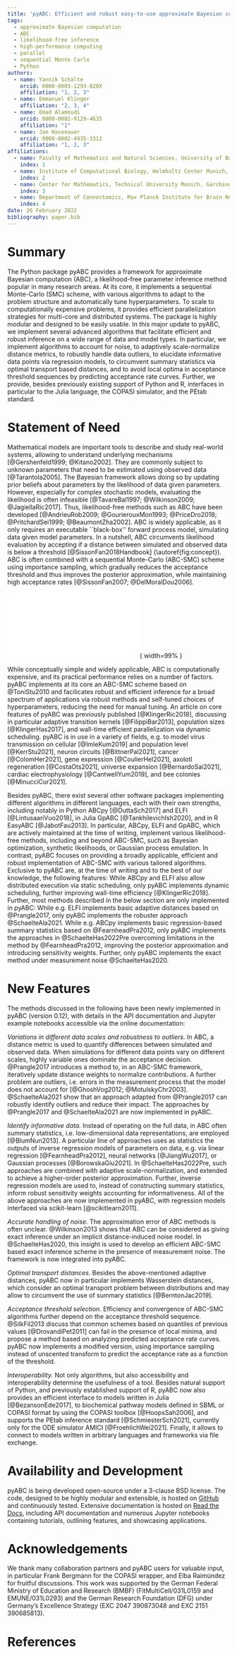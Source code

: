```yaml
---
title: 'pyABC: Efficient and robust easy-to-use approximate Bayesian computation'
tags:
  - approximate Bayesian computation
  - ABC
  - likelihood-free inference
  - high-performance computing
  - parallel
  - sequential Monte Carlo
  - Python
authors:
  - name: Yannik Schälte
    orcid: 0000-0003-1293-820X
    affiliation: "1, 2, 3"
  - name: Emmanuel Klinger
    affiliation: "2, 3, 4"
  - name: Emad Alamoudi
    orcid: 0000-0002-9129-4635
    affiliation: "1"
  - name: Jan Hasenauer
    orcid: 0000-0002-4935-3312
    affiliation: "1, 2, 3"
affiliations:
  - name: Faculty of Mathematics and Natural Sciences, University of Bonn, Bonn, Germany
    index: 1
  - name: Institute of Computational Biology, Helmholtz Center Munich, Neuherberg, Germany
    index: 2
  - name: Center for Mathematics, Technical University Munich, Garching, Germany
    index: 3
  - name: Department of Connectomics, Max Planck Institute for Brain Research, Frankfurt, Germany
    index: 4
date: 26 February 2022
bibliography: paper.bib
---
```


<!--250-1000 words-->

# Summary

<!--describe high-level functionality and purpose of the software for a diverse, non-specialist audience-->

The Python package pyABC provides a framework for approximate Bayesian computation (ABC), a likelihood-free parameter inference method popular in many research areas.
At its core, it implements a sequential Monte-Carlo (SMC) scheme, with various algorithms to adapt to the problem structure and automatically tune hyperparameters.
To scale to computationally expensive problems, it provides efficient parallelization strategies for multi-core and distributed systems.
The package is highly modular and designed to be easily usable.
In this major update to pyABC, we implement several advanced algorithms that facilitate efficient and robust inference on a wide range of data and model types.
In particular, we implement algorithms to account for noise, to adaptively scale-normalize distance metrics, to robustly handle data outliers, to elucidate informative data points via regression models, to circumvent summary statistics via optimal transport based distances, and to avoid local optima in acceptance threshold sequences by predicting acceptance rate curves.
Further, we provide, besides previously existing support of Python and R, interfaces in particular to the Julia language, the COPASI simulator, and the PEtab standard.

# Statement of Need

<!--clearly illustrate the research purpose of the software-->

Mathematical models are important tools to describe and study real-world systems, allowing to understand underlying mechanisms [@Gershenfeld1999; @Kitano2002].
They are commonly subject to unknown parameters that need to be estimated using observed data [@Tarantola2005].
The Bayesian framework allows doing so by updating prior beliefs about parameters by the likelihood of data given parameters.
However, especially for complex stochastic models, evaluating the likelihood is often infeasible [@TavareBal1997; @Wilkinson2009; @JagiellaRic2017].
Thus, likelihood-free methods such as ABC have been developed [@AndrieuRob2009; @GourierouxMon1993; @PriceDro2018; @PritchardSei1999; @BeaumontZha2002].
ABC is widely applicable, as it only requires an executable ``black-box'' forward process model, simulating data given model parameters.
In a nutshell, ABC circumvents likelihood evaluation by accepting if a distance between simulated and observed data is below a threshold [@SissonFan2018Handbook] (\autoref{fig:concept}).
ABC is often combined with a sequential Monte-Carlo (ABC-SMC) scheme using importance sampling, which gradually reduces the acceptance threshold and thus improves the posterior approximation, while maintaining high acceptance rates [@SissonFan2007; @DelMoralDou2006].

![**Basic ABC algorithm.** Parameters $\theta\sim\pi(\theta)$ are sampled from the prior or a proposal distribution, and passed to a black-box model generating potentially stochastic simulated data according to the likelihood $y\sim\pi(y|\theta)$. These are optionally passed through a summary statistics function giving a low-dimensional representation $s(y)$. Summary statistics of simulated and observed data are compared via a distance metric $d$, and the underlying parameters accepted if the distance is below an acceptance threshold $\varepsilon$.\label{fig:concept}](concept.pdf){ width=99% }

While conceptually simple and widely applicable, ABC is computationally expensive, and its practical performance relies on a number of factors.
pyABC implements at its core an ABC-SMC scheme based on @ToniStu2010 and facilicates robust and efficient inference for a broad spectrum of applications via robust methods and self-tuned choices of hyperparameters, reducing the need for manual tuning.
An article on core features of pyABC was previously published [@KlingerRic2018], discussing in particular adaptive transition kernels [@FilippiBar2013], population sizes [@KlingerHas2017], and wall-time efficient parallelization via dynamic scheduling.
pyABC is in use in a variety of fields, e.g. to model virus transmission on cellular [@ImleKum2019] and population level [@KerrStu2021], neuron circuits [@BittnerPal2021], cancer [@ColomHer2021], gene expression [@CoulierHel2021], axolotl regeneration [@CostaOts2021], universe expansion [@BernardoSai2021], cardiac electrophysiology [@CantwellYum2019], and bee colonies [@MinucciCur2021].

Besides pyABC, there exist several other software packages implementing different algorithms in different languages, each with their own strengths, including notably in Python ABCpy [@DuttaSch2017] and ELFI [@LintusaariVuo2018], in Julia GpABC [@TankhilevichIsh2020], and in R EasyABC [@JabotFau2013].
In particular, ABCpy, ELFI and GpABC, which are actively maintained at the time of writing, implement various likelihood-free methods, including and beyond ABC-SMC, such as Bayesian optimization, synthetic likelihoods, or Gaussian process emulation.
In contrast, pyABC focuses on providing a broadly applicable, efficient and robust implementation of ABC-SMC with various tailored algorithms.
Exclusive to pyABC are, at the time of writing and to the best of our knowledge, the following features:
While ABCpy and ELFI also allow distributed execution via static scheduling, only pyABC implements dynamic scheduling, further improving wall-time efficiency [@KlingerRic2018].
Further, most methods described in the below section are only implemented in pyABC:
While e.g. ELFI implements basic adaptive distances based on @Prangle2017, only pyABC implements the robuster approach @SchaelteAla2021.
While e.g. ABCpy implements basic regression-based summary statistics based on @FearnheadPra2012, only pyABC implements the approaches in @SchaelteHas2022Pre overcoming limitations in the method by @FearnheadPra2012, improving the posterior approximation and introducing sensitivity weights.
Further, only pyABC implements the exact method under measurement noise @SchaelteHas2020.

# New Features

The methods discussed in the following have been newly implemented in pyABC (version 0.12), with details in the API documentation and Jupyter example notebooks accessible via the online documentation:

*Variations in different data scales and robustness to outliers.* In ABC, a distance metric is used to quantify differences between simulated and observed data.
When simulations for different data points vary on different scales, highly variable ones dominate the acceptance decision.
@Prangle2017 introduces a method to, in an ABC-SMC framework, iteratively update distance weights to normalize contributions.
A further problem are outliers, i.e. errors in the measurement process that the model does not account for [@GhoshVog2012; @MotulskyChr2003].
@SchaelteAla2021 show that an approach adapted from @Prangle2017 can robustly identify outliers and reduce their impact.
The approaches by @Prangle2017 and @SchaelteAla2021 are now implemented in pyABC.

*Identify informative data.* Instead of operating on the full data, in ABC often summary statistics, i.e. low-dimensional data representations, are employed [@BlumNun2013].
A particular line of approaches uses as statistics the outputs of inverse regression models of parameters on data, e.g. via linear regression [@FearnheadPra2012], neural networks [@JiangWu2017], or Gaussian processes [@BorowskaGiu2021].
In @SchaelteHas2022Pre, such approaches are combined with adaptive scale-normalization, and extended to achieve a higher-order posterior approximation. Further, inverse regression models are used to, instead of constructing summary statistics, inform robust sensitivity weights accounting for informativeness.
All of the above approaches are now implemented in pyABC, with regression models interfaced via scikit-learn [@scikitlearn2011].

*Accurate handling of noise.* The approximation error of ABC methods is often unclear.
@Wilkinson2013 shows that ABC can be considered as giving exact inference under an implicit distance-induced noise model.
In @SchaelteHas2020, this insight is used to develop an efficient ABC-SMC based exact inference scheme in the presence of measurement noise. The framework is now integrated into pyABC.

*Optimal transport distances.* Besides the above-mentioned adaptive distances, pyABC now in particular implements Wasserstein distances, which consider an optimal transport problem between distributions and may allow to circumvent the use of summary statistics [@BerntonJac2019].

*Acceptance threshold selection.* Efficiency and convergence of ABC-SMC algorithms further depend on the acceptance threshold sequence. @SilkFil2013 discuss that common schemes based on quantiles of previous values [@DrovandiPet2011] can fail in the presence of local minima, and propose a method based on analyzing predicted acceptance rate curves.
pyABC now implements a modified version, using importance sampling instead of unscented transform to predict the acceptance rate as a function of the threshold.

*Interoperability.* Not only algorithms, but also accessibility and interoperability determine the usefulness of a tool.
Besides natural support of Python, and previously established support of R, pyABC now also provides an efficient interface to models written in Julia [@BezansonEde2017], to biochemical pathway models defined in SBML or COPASI format by using the COPASI toolbox [@HoopsSah2006], and supports the PEtab inference standard [@SchmiesterSch2021], currently only for the ODE simulator AMICI [@FroehlichWei2021].
Finally, it allows to connect to models written in arbitrary languages and frameworks via file exchange.

# Availability and Development

pyABC is being developed open-source under a 3-clause BSD license. The code, designed to be highly modular and extensible, is hosted on [GitHub](https://github.com/icb-dcm/pyabc) and continuously tested.
Extensive documentation is hosted on [Read the Docs](https://pyabc.rtfd.io), including API documentation and numerous Jupyter notebooks containing tutorials, outlining features, and showcasing applications.

# Acknowledgements

We thank many collaboration partners and pyABC users for valuable input, in particular Frank Bergmann for the COPASI wrapper, and Elba Raimúndez for fruitful discussions.
This work was supported by the German Federal Ministry of Education and Research (BMBF)
(FitMultiCell/031L0159 and EMUNE/031L0293) and the German Research Foundation (DFG)
under Germany’s Excellence Strategy (EXC 2047 390873048 and EXC 2151 390685813).

# References
